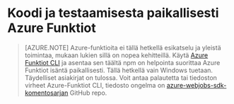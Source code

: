 <properties
    pageTitle="Kehittää ja suorita Azure Funktiot paikallisesti | Microsoft Azure"
    description="Opettele koodi ja testaa Azure Funktiot paikallisessa tietokoneessa, ennen kuin käytössä Azure-Funktiot"
    services="functions"
    documentationCenter="na"
    authors="lindydonna"
    manager="erikre"
    editor=""/>

<tags
    ms.service="functions"
    ms.workload="na"
    ms.tgt_pltfrm="multiple"
    ms.devlang="multiple"
    ms.topic="article"
    ms.date="10/25/2016"
    ms.author="donnam"/>

# <a name="how-to-code-and-test-azure-functions-locally"></a>Koodi ja testaamisesta paikallisesti Azure Funktiot 

> [AZURE.NOTE] Azure-funktioita ei tällä hetkellä esikatselu ja yleistä toimintaa, mukaan lukien sillä on nopea kehitteillä. Käytä [Azure Funktiot CLI](https://go.microsoft.com/fwlink/?linkid=832752) ja asentaa sen täältä npm on helpointa suorittaa Azure Funktiot isäntä paikallisesti. Tällä hetkellä vain Windows tuetaan. Täydelliset asiakirjat on tulossa. Voit antaa palautetta tai tiedoston virheet Azure-Funktiot CLI, tiedosto ongelma on [azure-webjobs-sdk-komentosarjan](https://github.com/Azure/azure-webjobs-sdk-script) GitHub repo. 

